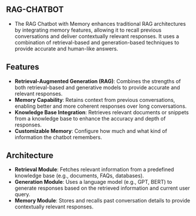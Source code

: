 ## RAG-CHATBOT
- The RAG Chatbot with Memory enhances traditional RAG architectures by integrating memory features, allowing it to recall previous conversations and deliver contextually relevant responses. It uses a combination of retrieval-based and generation-based techniques to provide accurate and human-like answers.

## Features
- **Retrieval-Augmented Generation (RAG)**: Combines the strengths of both retrieval-based and generative models to provide accurate and relevant responses.
- **Memory Capability**: Retains context from previous conversations, enabling better and more coherent responses over long conversations.
- **Knowledge Base Integration**: Retrieves relevant documents or snippets from a knowledge base to enhance the accuracy and depth of responses.
- **Customizable Memory**: Configure how much and what kind of information the chatbot remembers.

## Architecture
- **Retrieval Module**: Fetches relevant information from a predefined knowledge base (e.g., documents, FAQs, databases).
- **Generation Module**: Uses a language model (e.g., GPT, BERT) to generate responses based on the retrieved information and current user query.
- **Memory Module**: Stores and recalls past conversation details to provide contextually relevant responses.
